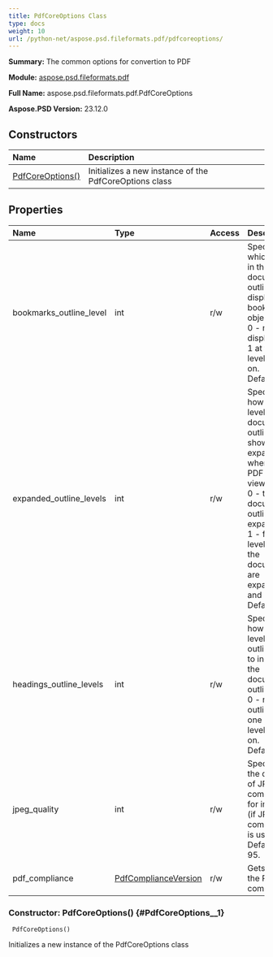 ```yaml
---
title: PdfCoreOptions Class
type: docs
weight: 10
url: /python-net/aspose.psd.fileformats.pdf/pdfcoreoptions/
---
```


**Summary:** The common options for convertion to PDF

**Module:** [aspose.psd.fileformats.pdf](/psd/python-net/aspose.psd.fileformats.pdf/)

**Full Name:** aspose.psd.fileformats.pdf.PdfCoreOptions

**Aspose.PSD Version:** 23.12.0

## **Constructors**
| **Name** | **Description** |
| :- | :- |
| [PdfCoreOptions()](#PdfCoreOptions__1) | Initializes a new instance of the PdfCoreOptions class |
## **Properties**
| **Name** | **Type** | **Access** | **Description** |
| :- | :- | :- | :- |
| bookmarks_outline_level | int | r/w | Specifies at which level in the document outline to display bookmark objects.<br/>            0 - not displayed.<br/>            1 at first level and so on.<br/>            Default is 0. |
| expanded_outline_levels | int | r/w | Specifies how many levels in the document outline to show expanded when the PDF file is viewed.<br/>            0 - the document outline is not expanded.<br/>            1 - first level items in the document are expanded and so on.<br/>            Default is 0. |
| headings_outline_levels | int | r/w | Specifies how many levels of outline items to include in the document outline.<br/>            0 - no outline, 1 - one outline level and so on.<br/>            Default is 0. |
| jpeg_quality | int | r/w | Specifies the quality of JPEG compression for images (if JPEG compression is used).<br/>            Default is 95. |
| pdf_compliance | [PdfComplianceVersion](/psd/python-net/aspose.psd/pdfcomplianceversion) | r/w | Gets or sets the PDF compliance. |


### Constructor: PdfCoreOptions() {#PdfCoreOptions__1}


```
 PdfCoreOptions() 
```

Initializes a new instance of the PdfCoreOptions class

